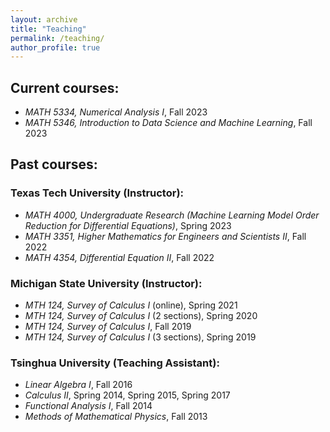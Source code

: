 ```yaml
---
layout: archive
title: "Teaching"
permalink: /teaching/
author_profile: true
---
```


## Current courses:
- *MATH 5334, Numerical Analysis I*, Fall 2023
- *MATH 5346, Introduction to Data Science and Machine Learning*, Fall 2023

## Past courses:

### Texas Tech University (Instructor):
- *MATH 4000, Undergraduate Research (Machine Learning Model Order Reduction for Differential Equations)*, Spring 2023
- *MATH 3351, Higher Mathematics for Engineers and Scientists II*, Fall 2022
- *MATH 4354, Differential Equation II*, Fall 2022

### Michigan State University (Instructor):
- *MTH 124, Survey of Calculus I* (online), Spring 2021
- *MTH 124, Survey of Calculus I* (2 sections), Spring 2020
- *MTH 124, Survey of Calculus I*, Fall 2019
- *MTH 124, Survey of Calculus I* (3 sections), Spring 2019


### Tsinghua University (Teaching Assistant):
- *Linear Algebra I*, Fall 2016
- *Calculus II*, Spring 2014, Spring 2015, Spring 2017
- *Functional Analysis I*, Fall 2014
- *Methods of Mathematical Physics*, Fall 2013

